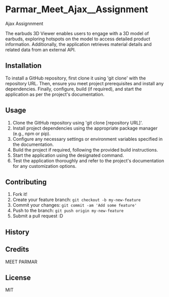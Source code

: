 # Parmar_Meet_Ajax\_\_Assignment

Ajax Assignnment

The earbuds 3D Viewer enables users to engage with a 3D model of earbuds, exploring hotspots
on the model to access detailed product information. Additionally, the application retrieves
material details and related data from an external API.

## Installation

To install a GitHub repository, first clone it using 'git clone' with the repository URL. Then, ensure you meet project prerequisites and install any dependencies. Finally, configure, build (if required), and start the application as per the project's documentation.

## Usage

1. Clone the GitHub repository using 'git clone [repository URL]'.
2. Install project dependencies using the appropriate package manager (e.g., npm or pip).
3. Configure any necessary settings or environment variables specified in the documentation.
4. Build the project if required, following the provided build instructions.
5. Start the application using the designated command.
6. Test the application thoroughly and refer to the project's documentation for any customization
   options.

## Contributing

1. Fork it!
2. Create your feature branch: `git checkout -b my-new-feature`
3. Commit your changes: `git commit -am 'Add some feature'`
4. Push to the branch: `git push origin my-new-feature`
5. Submit a pull request :D

## History

## Credits

MEET PARMAR

## License

MIT
